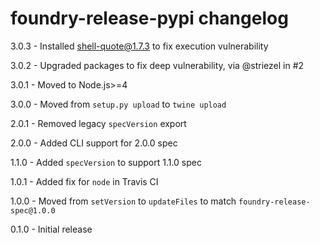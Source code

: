 # foundry-release-pypi changelog
3.0.3 - Installed shell-quote@1.7.3 to fix execution vulnerability

3.0.2 - Upgraded packages to fix deep vulnerability, via @striezel in #2

3.0.1 - Moved to Node.js>=4

3.0.0 - Moved from `setup.py upload` to `twine upload`

2.0.1 - Removed legacy `specVersion` export

2.0.0 - Added CLI support for 2.0.0 spec

1.1.0 - Added `specVersion` to support 1.1.0 spec

1.0.1 - Added fix for `node` in Travis CI

1.0.0 - Moved from `setVersion` to `updateFiles` to match `foundry-release-spec@1.0.0`

0.1.0 - Initial release
